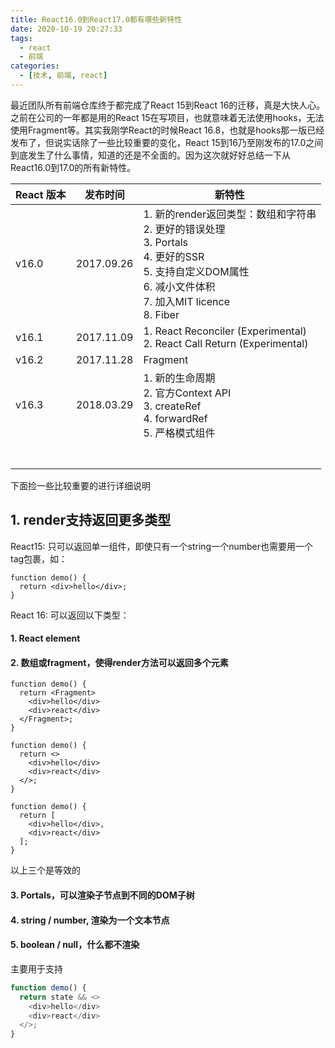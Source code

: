 ```yaml
---
title: React16.0到React17.0都有哪些新特性
date: 2020-10-19 20:27:33
tags:
  - react
  - 前端
categories:
  - [技术, 前端, react]
---
```


最近团队所有前端仓库终于都完成了React 15到React 16的迁移，真是大快人心。之前在公司的一年都是用的React 15在写项目，也就意味着无法使用hooks，无法使用Fragment等。其实我刚学React的时候React 16.8，也就是hooks那一版已经发布了，但说实话除了一些比较重要的变化，React 15到16乃至刚发布的17.0之间到底发生了什么事情，知道的还是不全面的。因为这次就好好总结一下从React16.0到17.0的所有新特性。

<!-- more -->

| React 版本 | 发布时间   | 新特性                                                       |
| ---------- | ---------- | ------------------------------------------------------------ |
| v16.0      | 2017.09.26 | 1. 新的render返回类型：数组和字符串<br>2. 更好的错误处理<br>3. Portals<br>4. 更好的SSR<br>5. 支持自定义DOM属性<br/>6. 减小文件体积<br/>7. 加入MIT licence<br/>8. Fiber |
| v16.1      | 2017.11.09 | 1. React Reconciler (Experimental)<br>2. React Call Return (Experimental) |
| v16.2      | 2017.11.28 | Fragment                                                     |
| v16.3      | 2018.03.29 | 1. 新的生命周期<br>2. 官方Context API<br>3. createRef<br>4. forwardRef<br>5. 严格模式组件 |
|            |            |                                                              |
|            |            |                                                              |
|            |            |                                                              |
|            |            |                                                              |
|            |            |                                                              |
|            |            |                                                              |
|            |            |                                                              |


下面捡一些比较重要的进行详细说明

## 1. render支持返回更多类型

React15: 只可以返回单一组件，即使只有一个string一个number也需要用一个tag包裹，如：
```JS
function demo() {
  return <div>hello</div>;
}
```

React 16: 可以返回以下类型：

#### 1. React element

#### 2. 数组或fragment，使得render方法可以返回多个元素

```JS
function demo() {
  return <Fragment>
    <div>hello</div>
    <div>react</div>
  </Fragment>;
}
```
```JS
function demo() {
  return <>
    <div>hello</div>
    <div>react</div>
  </>;
}
```
```JS
function demo() {
  return [
    <div>hello</div>,
    <div>react</div>
  ];
}
```

以上三个是等效的

#### 3. Portals，可以渲染子节点到不同的DOM子树

#### 4. string / number, 渲染为一个文本节点

#### 5. boolean / null，什么都不渲染

主要用于支持
```js
function demo() {
  return state && <>
    <div>hello</div>
    <div>react</div>
  </>;
}
```